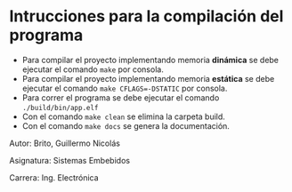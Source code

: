 # Intrucciones para la compilación del programa
- Para compilar el proyecto implementando memoria **dinámica** se debe ejecutar el comando `make` por consola.
- Para compilar el proyecto implementando memoria **estática** se debe ejecutar el comando `make CFLAGS=-DSTATIC` por consola.
- Para correr el programa se debe ejecutar el comando `./build/bin/app.elf`
- Con el comando `make clean` se elimina la carpeta build.
- Con el comando `make docs` se genera la documentación.

Autor: Brito, Guillermo Nicolás

Asignatura: Sistemas Embebidos

Carrera: Ing. Electrónica